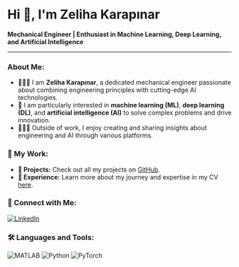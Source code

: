 # Hi 👋, I'm Zeliha Karapınar  

**Mechanical Engineer | Enthusiast in Machine Learning, Deep Learning, and Artificial Intelligence**  

---

### About Me:
- 👩🏻‍🔧 I am **Zeliha Karapınar**, a dedicated mechanical engineer passionate about combining engineering principles with cutting-edge AI technologies.
- 🤖 I am particularly interested in **machine learning (ML)**, **deep learning (DL)**, and **artificial intelligence (AI)** to solve complex problems and drive innovation.
- 👩🏻‍💻 Outside of work, I enjoy creating and sharing insights about engineering and AI through various platforms.



### 📂 My Work:
- **📂 Projects:** Check out all my projects on [GitHub](#).
- **📜 Experience:** Learn more about my journey and expertise in my CV [here](ZelihaKarapinar_CV.pdf).

### 💼 Connect with Me:
[![LinkedIn](https://img.shields.io/badge/LinkedIn-blue?style=for-the-badge&logo=linkedin)](https://www.linkedin.com/in/zeliha-h-karap%C4%B1nar-29434a198/)  


### 🛠️ Languages and Tools:
<p>
  <img src="https://img.shields.io/badge/Matlab-000000?style=for-the-badge&logo=matlab" alt="MATLAB"/>
  <img src="https://img.shields.io/badge/Python-3776AB?style=for-the-badge&logo=python" alt="Python"/>
  <img src="https://img.shields.io/badge/PyTorch-EE4C2C?style=for-the-badge&logo=pytorch" alt="PyTorch"/>
</p>



